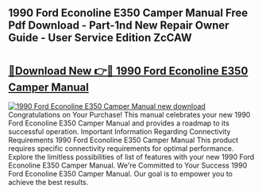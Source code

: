 ## 1990 Ford Econoline E350 Camper Manual Free Pdf Download - Part-1nd New Repair Owner Guide - User Service Edition ZcCAW

# <h2><a href="http://bc54399.oget.top/?id=1990+Ford+Econoline+E350+Camper+Manual">🔗Download New 👉🔴 1990 Ford Econoline E350 Camper Manual</a></h2>

[![1990 Ford Econoline E350 Camper Manual new download](https://i.imgur.com/5g1atiW.png)](http://bc54399.oget.top/?id=1990+Ford+Econoline+E350+Camper+Manual)
Congratulations on Your Purchase! This manual celebrates your new 1990 Ford Econoline E350 Camper Manual and provides a roadmap to its successful operation. Important Information Regarding Connectivity Requirements 1990 Ford Econoline E350 Camper Manual This product requires specific connectivity requirements for optimal performance. Explore the limitless possibilities of list of features with your new 1990 Ford Econoline E350 Camper Manual. We're Committed to Your Success 1990 Ford Econoline E350 Camper Manual. Our goal is to empower you to achieve the best results.
